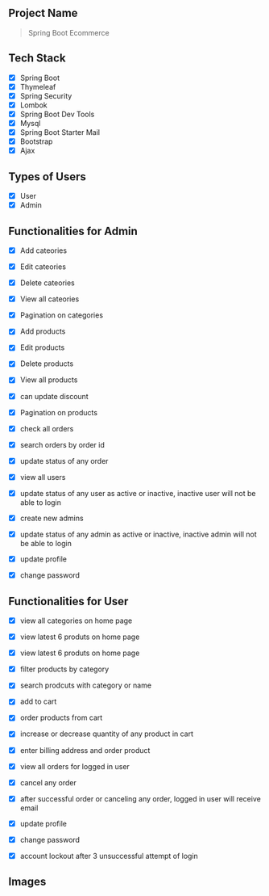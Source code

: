 ## Project Name

> Spring Boot Ecommerce

## Tech Stack

- [x] Spring Boot
- [x] Thymeleaf
- [x] Spring Security
- [x] Lombok
- [x] Spring Boot Dev Tools
- [x] Mysql
- [x] Spring Boot Starter Mail
- [x] Bootstrap
- [x] Ajax

## Types of Users

- [x] User
- [x] Admin

## Functionalities for Admin

- [x] Add cateories
- [x] Edit cateories
- [x] Delete cateories
- [x] View all cateories
- [x] Pagination on categories

- [x] Add products
- [x] Edit products
- [x] Delete products
- [x] View all products
- [x] can update discount
- [x] Pagination on products

- [x] check all orders 
- [x] search orders by order id
- [x] update status of any order

- [x] view all users
- [x] update status of any user as active or inactive, inactive user will not be able to login

- [x] create new admins
- [x] update status of any admin as active or inactive, inactive admin will not be able to login

- [x] update profile
- [x] change password


## Functionalities for User

- [x] view all categories on home page
- [x] view latest 6 produts on home page
- [x] view latest 6 produts on home page
- [x] filter products by category
- [x] search prodcuts with category or name
- [x] add to cart
- [x] order products from cart
- [x] increase or decrease quantity of any product in cart
- [x] enter billing address and order product
- [x] view all orders for logged in user
- [x] cancel any order
- [x] after successful order or canceling any order, logged in user will receive email
- [x] update profile
- [x] change password
- [x] account lockout after 3 unsuccessful attempt of login


## Images


